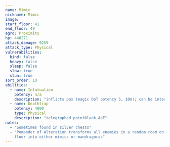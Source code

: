 ```yaml
---
name: Mimic
nickname: Mimic
image: 
start_floor: 41
end_floor: 49
agro: Proximity
hp: 446271
attack_damage: 9259
attack_type: Physical
vulnerabilities:
  bind: false
  heavy: false
  sleep: false
  slow: true
  stun: true
sort_order: 10
abilities:
  - name: Infatuation
    potency: n/a
    description: "inflicts pox (magic DoT potency 5, 10m); can be interrupted"
  - name: Deathtrap
    potency: 4000
    type: Physical
    description: "telegraphed pointblank AoE"
notes:
  - "Sometimes found in silver chests"
  - "Pomander of Alteration transforms all enemies in a random room on the next
    floor into either mimics or mandragoras"
---
```

